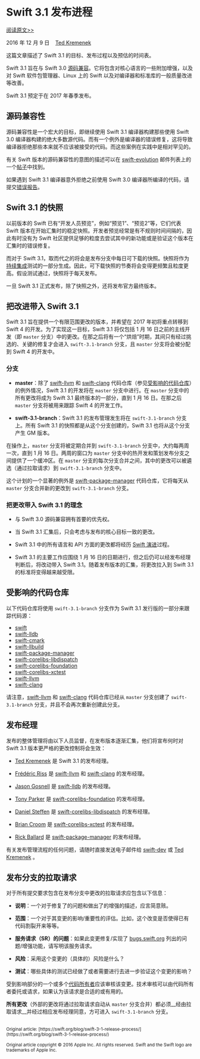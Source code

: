 # Swift 3.1 发布进程

[阅读原文>>](https://swift.org/blog/swift-3-0-release-process/)

2016 年 12 月 9 日&nbsp;&nbsp;&nbsp;&nbsp;[Ted Kremenek](https://github.com/tkremenek/)

这篇文章描述了 Swift 3.1 的目标、发布过程以及预估的时间表。

Swift 3.1 旨在与 Swift 3.0 [源码兼容](https://swift.org/blog/swift-3-1-release-process/#source-compatibility)。它将包含对核心语言的一些附加增强，以及对 Swift 软件包管理器、Linux 上的 Swift 以及对编译器和标准库的一般质量改进等改善。

Swift 3.1 预定于在 2017 年春季发布。

## 源码兼容性

源码兼容性是一个宏大的目标，即继续使用 Swift 3.1 编译器构建那些使用 Swift 3.0 编译器构建的绝大多数源代码。而有一个例外是编译器的错误修复，这将导致编译器拒绝那些本来就不应该被接受的代码。而这些案例在实践中是相对罕见的。

有关 Swift 版本的源码兼容性的意图的描述可以在 [swift-evolution](https://lists.swift.org/mailman/listinfo/swift-evolution) 邮件列表上的一个[帖子](https://lists.swift.org/pipermail/swift-evolution/Week-of-Mon-20161128/029099.html)中找到。

如果遇到 Swift 3.1 编译器意外拒绝之前使用 Swift 3.0 编译器所编译的代码，请提交[错误报告](https://bugs.swift.org/)。

## Swift 3.1 的快照

以前版本的 Swift 已有“开发人员预览”，例如“预览1”、“预览2”等，它们代表 Swift 版本在开始汇集时的稳定快照。开发者预览经常是有不规则时间间隔的，因此有时没有为 Swift 社区提供足够的粒度去尝试其中的新功能或是验证这个版本在汇集时的错误修复。

而对于 Swift 3.1，取而代之的将会是发布分支中每日可下载的快照。快照将作为[持续集成](https://ci.swift.org/)测试的一部分生成。因此，可下载快照的节奏将会变得更频繁且粒度更高。假设测试通过，快照将于每天发布。

一旦 Swift 3.1 正式发布，除了快照之外，还将发布官方最终版本。

## 把改进带入 Swift 3.1

Swift 3.1 旨在提供一个有限范围更改的版本，并希望在 2017 年初将重点转移到 Swift 4 的开发。为了实现这一目标，Swift 3.1 将仅包括 1 月 16 日之前的主线开发（即 `master` 分支）中的更改。在那之后将有一个“烘焙”时期，其间只有经过挑选的、关键的修复才会进入 `swift-3.1-branch` 分支，且 `master` 分支将会被分配到 Swift 4 的开发中。

### 分支

* __master__：除了 [swift-llvm](https://github.com/apple/swift-llvm) 和 [swift-clang](https://github.com/apple/swift-clang) 代码仓库（参见[受影响的代码仓库](#受影响的代码仓库)）的例外情况，Swift 3.1 的开发将在 `master` 分支中进行。在 `master` 分支中的所有更改将成为 Swift 3.1 最终版本的一部分，直到 1 月 16 日。在那之后 `master` 分支将被用来跟踪 Swift 4 的开发工作。

* __swift-3.1-branch__：Swift 3.1 的发布管理发生将在 `swift-3.1-branch` 分支上。所有 Swift 3.1 的快照都是从这个分支创建的，Swift 3.1 也将从这个分支产生 GM 版本。

在操作上，`master` 分支将被定期合并到 `swift-3.1-branch` 分支中，大约每两周一次，直到 1 月 16 日。两周的窗口为 `master` 分支中的热开发和策划发布分支之间提供了一个缓冲区。在 `master` 分支的每次分支合并之间，其中的更改可以被遴选（通过拉取请求）到 `swift-3.1-branch` 分支中。

这个计划的一个显著的例外是 [swift-package-manager](https://github.com/apple/swift-package-manager) 代码仓库，它将每天从 `master` 分支合并新的更改到 `swift-3.1-branch` 分支。

### 把更改带入 Swift 3.1 的理念

* 与 Swift 3.0 源码兼容拥有首要的优先权。

* 当 Swift 3.1 汇集后，只会考虑与发布的核心目标一致的更改。

* Swift 3.1 中的所有语言和 API 方面的更改都将经历 [Swift 演进](https://github.com/apple/swift-evolution)过程。

* Swift 3.1 的主要工作应围绕 1 月 16 日的日期进行，但之后仍可以经发布经理判断后，将改动带入 Swift 3.1。随着发布版本的汇集，将更改拉入到 Swift 3.1 的标准将变得越来越受限。

## 受影响的代码仓库

以下代码仓库将使用 `swift-3.1-branch` 分支作为 Swift 3.1 发行版的一部分来跟踪代码源：

* [swift](https://github.com/apple/swift)
* [swift-lldb](https://github.com/apple/swift-lldb)
* [swift-cmark](https://github.com/apple/swift-cmark)
* [swift-llbuild](https://github.com/apple/swift-llbuild)
* [swift-package-manager](https://github.com/apple/swift-package-manager)
* [swift-corelibs-libdispatch](https://github.com/apple/swift-corelibs-libdispatch)
* [swift-corelibs-foundation](https://github.com/apple/swift-corelibs-foundation)
* [swift-corelibs-xctest](https://github.com/apple/swift-corelibs-xctest)
* [swift-llvm](https://github.com/apple/swift-llvm)
* [swift-clang](https://github.com/apple/swift-clang)

请注意，[swift-llvm](https://github.com/apple/swift-llvm) 和 [swift-clang](https://github.com/apple/swift-clang) 代码仓库已经从 `master` 分支创建了 `swift-3.1-branch` 分支，并且不会再次重新创建此分支。

## 发布经理

发布的整体管理将由以下人员监督，在发布版本逐渐汇集，他们将宣布何时对 Swift 3.1 版本更严格的更改控制将会生效：

* [Ted Kremenek](https://github.com/tkremenek) 是 Swift 3.1 的发布经理。

* [Frédéric Riss](https://github.com/fredriss) 是 [swift-llvm](https://github.com/apple/swift-llvm) 和 [swift-clang](https://github.com/apple/swift-clang) 的发布经理。

* [Jason Gosnell](https://github.com/gosnellj) 是 [swift-lldb](https://github.com/apple/swift-lldb) 的发布经理。

* [Tony Parker](https://github.com/parkera) 是 [swift-corelibs-foundation](https://github.com/apple/swift-corelibs-foundation) 的发布经理。

* [Daniel Steffen](https://github.com/das) 是 [swift-corelibs-libdispatch](https://github.com/apple/swift-corelibs-libdispatch) 的发布经理。

* [Brian Croom](https://github.com/briancroom) 是 [swift-corelibs-xctest](https://github.com/apple/swift-corelibs-xctest) 的发布经理。

* [Rick Ballard](https://github.com/rballard) 是 [swift-package-manager](https://github.com/apple/swift-package-manager) 的发布经理。

有关发布管理流程的任何问题，请随时直接发送电子邮件给 [swift-dev](https://lists.swift.org/mailman/listinfo/swift-dev) 或 [Ted Kremenek](https://github.com/tkremenek) 。

## 发布分支的拉取请求

对于所有提交要求包含在发布分支中更改的拉取请求应包含以下信息：

* __说明__：一个对于修复了的问题和做出了的增强的描述，应言简意赅。

* __范围__：一个对于其变更的影响/重要性的评估。比如，这个改变是否使得已有代码割裂开来等等。

* __服务请求（SR）的问题__：如果此变更修复/实现了 [bugs.swift.org](https://bugs.swift.org/) 列出的问题/增强功能，请写明该服务请求。

* __风险__：采用这个变更的（具体的）风险是什么？

* __测试__：哪些具体的测试已经做了或者需要进行去进一步验证这个变更的影响？

受到影响部分的一个或多个[代码所有者](https://swift.org/community/#code-owners)应该审核该变更。技术审核可以由代码所有者委托或请求，如果认为该请求是合适的或有用的。

__所有更改__（外部的更改将通过拉取请求自动从 `master` 分支合并）都必须__经由拉取请求__并经过相应发布经理同意，方可进入 `swift-3.1-branch` 分支。

<br />
<sub>Original article: [https://swift.org/blog/swift-3-1-release-process/](https://swift.org/blog/swift-3-1-release-process/)</sub>

<sup>Original article copyright © 2016 Apple Inc. All rights reserved. Swift and the Swift logo are trademarks of Apple Inc.</sup>







